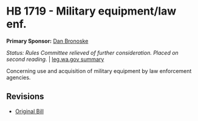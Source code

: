 # HB 1719 - Military equipment/law enf.
**Primary Sponsor:** [Dan Bronoske](/person/leg/dan.bronoske.md)

*Status: Rules Committee relieved of further consideration.  Placed on second reading.* | [leg.wa.gov summary](https://app.leg.wa.gov/billsummary?BillNumber=1719&Year=2021)

Concerning use and acquisition of military equipment by law enforcement agencies.

## Revisions
* [Original Bill](1/)